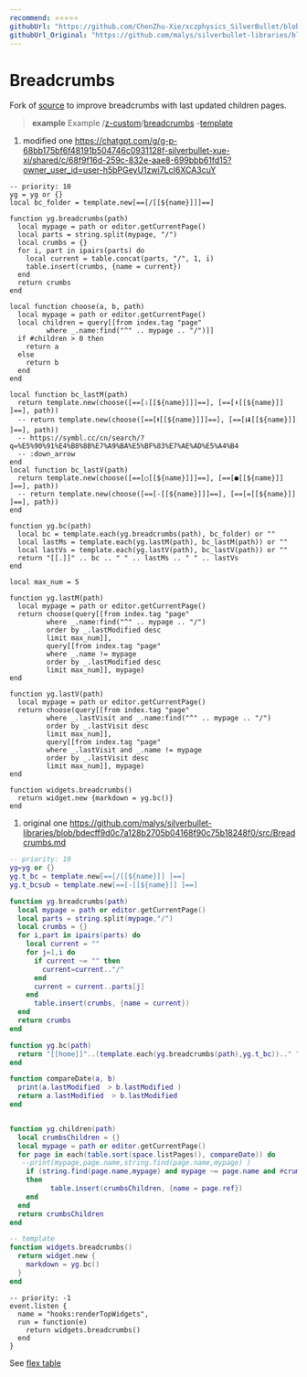 ```yaml
---
recommend: ⭐⭐⭐⭐⭐
githubUrl: "https://github.com/ChenZhu-Xie/xczphysics_SilverBullet/blob/main/CONFIG/Widget/BreadCrumbs%20Top.md"
githubUrl_Original: "https://github.com/malys/silverbullet-libraries/blob/main/src/Breadcrumbs.md"
---
```


# Breadcrumbs
Fork of [source](https://community.silverbullet.md/t/breadcrumbs-for-hierarchical-pages/737) to improve breadcrumbs with last updated children pages.

> **example** Example
> /[z-custom](https://silverbullet.l.malys.ovh/z-custom)/[breadcrumbs](https://silverbullet.l.malys.ovh/z-custom/breadcrumbs) -[template](https://silverbullet.l.malys.ovh/z-custom/breadcrumbs/template)

1. modified one https://chatgpt.com/g/g-p-68bb175bf6f48191b504746c0931128f-silverbullet-xue-xi/shared/c/68f9f16d-259c-832e-aae8-699bbb61fd15?owner_user_id=user-h5bPGeyU1zwi7LcI6XCA3cuY

```space-lua
-- priority: 10
yg = yg or {}
local bc_folder = template.new[==[/[[${name}]]​]==]

function yg.breadcrumbs(path)
  local mypage = path or editor.getCurrentPage()
  local parts = string.split(mypage, "/")
  local crumbs = {}
  for i, part in ipairs(parts) do
    local current = table.concat(parts, "/", 1, i)
    table.insert(crumbs, {name = current})
  end
  return crumbs
end

local function choose(a, b, path)
  local mypage = path or editor.getCurrentPage()
  local children = query[[from index.tag "page" 
         where _.name:find("^" .. mypage .. "/")]]
  if #children > 0 then
    return a
  else
    return b
  end
end

local function bc_lastM(path)
  return template.new(choose([==[⇩[[${name}]]​]==], [==[⬇[[${name}]]​]==], path))
  -- return template.new(choose([==[⭽[[${name}]]​]==], [==[⭳🠫[[${name}]]​]==], path))
  -- https://symbl.cc/cn/search/?q=%E5%90%91%E4%B8%8B%E7%A9%BA%E5%BF%83%E7%AE%AD%E5%A4%B4
  -- :down_arrow
end
local function bc_lastV(path)
  return template.new(choose([==[○[[${name}]]​]==], [==[●[[${name}]]​]==], path))
  -- return template.new(choose([==[-[[${name}]]​]==], [==[=[[${name}]]​]==], path))
end

function yg.bc(path)
  local bc = template.each(yg.breadcrumbs(path), bc_folder) or ""
  local lastMs = template.each(yg.lastM(path), bc_lastM(path)) or ""
  local lastVs = template.each(yg.lastV(path), bc_lastV(path)) or ""
  return "[[.]]" .. bc .. " " .. lastMs .. " " .. lastVs
end

local max_num = 5

function yg.lastM(path)
  local mypage = path or editor.getCurrentPage()
  return choose(query[[from index.tag "page" 
         where _.name:find("^" .. mypage .. "/")
         order by _.lastModified desc
         limit max_num]], 
         query[[from index.tag "page"
         where _.name != mypage
         order by _.lastModified desc
         limit max_num]], mypage)
end

function yg.lastV(path)
  local mypage = path or editor.getCurrentPage()
  return choose(query[[from index.tag "page" 
         where _.lastVisit and _.name:find("^" .. mypage .. "/")
         order by _.lastVisit desc
         limit max_num]], 
         query[[from index.tag "page"
         where _.lastVisit and _.name != mypage
         order by _.lastVisit desc
         limit max_num]], mypage)
end

function widgets.breadcrumbs()
  return widget.new {markdown = yg.bc()}
end
```

1. original one https://github.com/malys/silverbullet-libraries/blob/bdecff9d0c7a128b2705b04168f90c75b18248f0/src/Breadcrumbs.md

```lua
-- priority: 10
yg=yg or {}
yg.t_bc = template.new[==[/[[${name}]] ]==]
yg.t_bcsub = template.new[==[-[[${name}]] ]==]

function yg.breadcrumbs(path)
  local mypage = path or editor.getCurrentPage()
  local parts = string.split(mypage,"/")
  local crumbs = {}
  for i,part in ipairs(parts) do
    local current = ""
    for j=1,i do
      if current ~= "" then
        current=current.."/"
      end
      current = current..parts[j]
    end
      table.insert(crumbs, {name = current})
  end
  return crumbs
end

function yg.bc(path)
  return "[[home]]"..(template.each(yg.breadcrumbs(path),yg.t_bc)).." "..(template.each(yg.children(path),yg.t_bcsub)) 
end

function compareDate(a, b)
  print(a.lastModified  > b.lastModified )
  return a.lastModified  > b.lastModified 
end


function yg.children(path)
  local crumbsChildren = {}
  local mypage = path or editor.getCurrentPage()
  for page in each(table.sort(space.listPages(), compareDate)) do
   --print(mypage,page.name,string.find(page.name,mypage) )
    if (string.find(page.name,mypage) and mypage ~= page.name and #crumbsChildren <7)
    then
          table.insert(crumbsChildren, {name = page.ref})
    end
  end
  return crumbsChildren
end

-- template
function widgets.breadcrumbs()
  return widget.new {
    markdown = yg.bc()
  }
end
```

```space-lua
-- priority: -1
event.listen {
  name = "hooks:renderTopWidgets",
  run = function(e)
    return widgets.breadcrumbs()
  end
}
```

See [flex table](https://community.silverbullet.md/t/space-lua-flexbox-columns/2017)